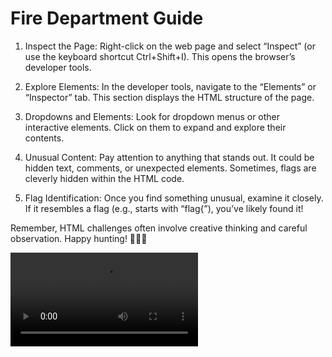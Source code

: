#  Fire Department Guide



1. Inspect the Page: Right-click on the web page and select “Inspect” (or use the keyboard shortcut Ctrl+Shift+I). This opens the browser’s developer tools.

2. Explore Elements: In the developer tools, navigate to the “Elements” or “Inspector” tab. This section displays the HTML structure of the page.

3. Dropdowns and Elements: Look for dropdown menus or other interactive elements. Click on them to expand and explore their contents.

4. Unusual Content: Pay attention to anything that stands out. It could be hidden text, comments, or unexpected elements. Sometimes, flags are cleverly hidden within the HTML code.

5. Flag Identification: Once you find something unusual, examine it closely. If it resembles a flag (e.g., starts with “flag{”), you’ve likely found it!

Remember, HTML challenges often involve creative thinking and careful observation. Happy hunting! 🕵️‍♂️🚩

<video src="https://www.youtube.com/watch?v=csy5neBsItY" />

[Video](https://www.youtube.com/watch?v=csy5neBsItY)